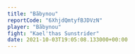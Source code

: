 ```yaml
---
title: "Bãbynou"
reportCode: "6XhjdQmtyfBJDVzN"
player: "Bãbynou"
fight: "Kael'thas Sunstrider"
date: 2021-10-03T19:05:08.133000+00:00
---
```

